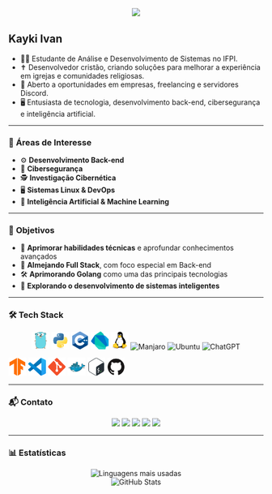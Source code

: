 <p align="center">
  <img src="https://readme-typing-svg.herokuapp.com/?color=b0b0b0&size=35&center=true&vCenter=true&width=1000&lines=Hey+Guys!+🌙" />
</p>

## **Kayki Ivan**

- 👨‍🎓 Estudante de Análise e Desenvolvimento de Sistemas no IFPI.  
- ✝️ Desenvolvedor cristão, criando soluções para melhorar a experiência em igrejas e comunidades religiosas.  
- 💼 Aberto a oportunidades em empresas, freelancing e servidores Discord.  
- 🖥 Entusiasta de tecnologia, desenvolvimento back-end, cibersegurança e inteligência artificial.  

---

### 🔹 **Áreas de Interesse**
- ⚙ **Desenvolvimento Back-end**
- 🔐 **Cibersegurança**
- 🕵 **Investigação Cibernética**
- 🖥 **Sistemas Linux & DevOps**
- 🧠 **Inteligência Artificial & Machine Learning**

---

### 🎯 **Objetivos**
- 🔧 **Aprimorar habilidades técnicas** e aprofundar conhecimentos avançados  
- 🚀 **Almejando Full Stack**, com foco especial em Back-end  
- 🛠 **Aprimorando Golang** como uma das principais tecnologias  
- 🤖 **Explorando o desenvolvimento de sistemas inteligentes**  

---

### 🛠️ **Tech Stack**
<p align="center">
  <img src="https://raw.githubusercontent.com/devicons/devicon/master/icons/go/go-original.svg" alt="Go" width="35"/>
  <img src="https://raw.githubusercontent.com/devicons/devicon/master/icons/python/python-original.svg" alt="Python" width="35"/>
  <img src="https://raw.githubusercontent.com/devicons/devicon/master/icons/cplusplus/cplusplus-original.svg" alt="C++" width="35"/>
  <img src="https://raw.githubusercontent.com/devicons/devicon/master/icons/dart/dart-original.svg" alt="Dart" width="35"/>
  <img src="https://raw.githubusercontent.com/devicons/devicon/master/icons/linux/linux-original.svg" alt="Linux" width="35"/>
  <img src="https://upload.wikimedia.org/wikipedia/commons/3/3e/Manjaro-logo.svg" alt="Manjaro" width="45"/>
  <img src="https://upload.wikimedia.org/wikipedia/commons/9/9e/UbuntuCoF.svg" alt="Ubuntu" width="45"/>
  <img src="https://upload.wikimedia.org/wikipedia/commons/0/04/ChatGPT_logo.svg" alt="ChatGPT" width="45"/>
</p>
<img src="https://raw.githubusercontent.com/devicons/devicon/master/icons/tensorflow/tensorflow-original.svg" alt="TensorFlow" width="35"/>
  <img src="https://raw.githubusercontent.com/devicons/devicon/master/icons/vscode/vscode-original.svg" alt="VSCode" width="35"/>
  <img src="https://raw.githubusercontent.com/devicons/devicon/master/icons/git/git-original.svg" alt="Git" width="35"/>
  <img src="https://raw.githubusercontent.com/devicons/devicon/master/icons/docker/docker-original.svg" alt="Docker" width="35"/>
  <img src="https://raw.githubusercontent.com/devicons/devicon/master/icons/bash/bash-original.svg" alt="Bash"
  width="35"/>
  <img src="https://raw.githubusercontent.com/devicons/devicon/master/icons/github/github-original.svg" alt="GitHub" width="35"/>
  

---

### 📬 **Contato**
<p align="center">
  <a href="https://www.instagram.com/sous4bit" target="_blank"><img src="https://img.shields.io/badge/Instagram-%23E4405F?style=for-the-badge&logo=instagram&logoColor=white"></a>
  <a href="https://www.twitch.tv/sh1ft7172" target="_blank"><img src="https://img.shields.io/badge/Twitch-9146FF?style=for-the-badge&logo=twitch&logoColor=white"></a>
  <a href="https://discord.gg/Geracao144k" target="_blank"><img src="https://img.shields.io/badge/Discord-7289DA?style=for-the-badge&logo=discord&logoColor=white"></a> 
  <a href="mailto:ivankayki72@gmail.com"><img src="https://img.shields.io/badge/Gmail-%23333?style=for-the-badge&logo=gmail&logoColor=white"></a>
  <a href="https://www.linkedin.com/in/kayki-de-sousa-5a33292b3/" target="_blank"><img src="https://img.shields.io/badge/LinkedIn-%230077B5?style=for-the-badge&logo=linkedin&logoColor=white"></a>
</p>

---

### 📊 **Estatísticas**
<p align="center">
  <img src="https://github-readme-stats.vercel.app/api/top-langs/?username=sh1ftx&layout=compact&theme=tokyonight" alt="Linguagens mais usadas"/>
  <br>
  <img src="https://github-readme-stats.vercel.app/api?username=sh1ftx&show_icons=true&theme=tokyonight&count_private=true" alt="GitHub Stats"/>
</p>

